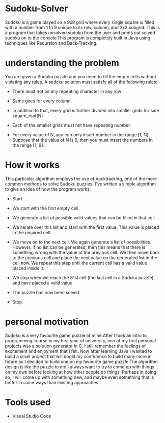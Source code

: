 # Sudoku-Solver
Sudoku is a game played on a 9x9 grid where every single square is filled with a number from 1 to 9 unique to its row, column, and 3x3 subgrid. This is a program that takes unsolved sudoku from the user and prints out solved sudoku on to the console.This program is completely built in Java using techniques like Recursion and Back-Tracking.
# understanding the problem
  You are given a Sudoku puzzle and you need to fill the empty cells without violating any rules. A sudoku solution must satisfy all of the following rules:

   * There must not be any repeating character in any row
   
   * Same goes for every column
   
   * In addition to that, every grid is further divided into smaller grids for side square_root(N)
   
   * Each of the smaller grids must not have repeating number.
   
   * For every value of N, you can only insert number in the range [1, N]. Suppose that the value of N is 9, then you must insert the numbers in the range [1, 9].
# How it works
This particular algorithm employs the use of backtracking, one of the more common methods to solve Sudoku puzzles. I've written a simple algorithm to give an idea of how the program works.

   * Start.

   * We start with the first empty cell.

   * We generate a list of possible valid values that can be filled in that cell.

   * We iterate over this list and start with the first value. This value is placed in the required cell.

   * We move on to the next cell. We again generate a list of possibilities. However, if no list can be generated, then this means that there is something wrong with        the value of the previous cell. We then move back to the previous cell and place the next value on the generated list in the cell now. We repeat this step until        the current cell has a valid value placed inside it.

   * We stop when we reach the 81st cell (the last cell in a Sudoku puzzle) and have placed a valid value.

   * The puzzle has now been solved

   * Stop.
# personal motivation
Sudoku is a very favourite game puzzle of mine.After I took an intro to programming course in my first year of university, one of my first personal projects was a solution generator in C. I still remember the feelings of excitement and enjoyment that I felt. Now after learning Java I wanted to build a small project that will boost  my confidence to build many more in future.so I decided to build one on my favourite game puzzle.The algorithm design is like the puzzle to me.I always want to try to come up with things on my own before looking at how other people do things. Perhaps in doing so, I will come up with something new, and maybe even something that is better in some ways than existing approaches.
# Tools used
* Visual Studio Code
